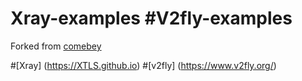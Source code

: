 # Xray-examples #V2fly-examples

Forked from [comebey](https://github.com/ComeBey/v2config)

#[Xray] (https://XTLS.github.io)
#[v2fly] (https://www.v2fly.org/)
